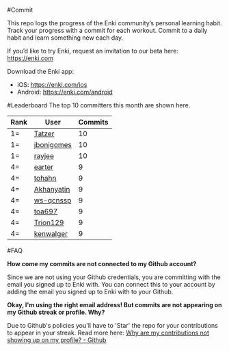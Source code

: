 #Commit

This repo logs the progress of the Enki community’s personal learning habit. Track your progress with a commit for each workout. Commit to a daily habit and learn something new each day.

If you’d like to try Enki, request an invitation to our beta here: https://enki.com

Download the Enki app: 
 - iOS: https://enki.com/ios
 - Android: https://enki.com/android

#Leaderboard
The top 10 committers this month are shown here.

| Rank | User | Commits |
|------|------|---------|
|1=|[Tatzer](https://github.com/Tatzer)|10|
|1=|[jbonigomes](https://github.com/jbonigomes)|10|
|1=|[rayjee](https://github.com/rayjee)|10|
|4=|[earter](https://github.com/earter)|9|
|4=|[tohahn](https://github.com/tohahn)|9|
|4=|[Akhanyatin](https://github.com/Akhanyatin)|9|
|4=|[ws-qcnssp](https://github.com/ws-qcnssp)|9|
|4=|[toa697](https://github.com/toa697)|9|
|4=|[Trion129](https://github.com/Trion129)|9|
|4=|[kenwalger](https://github.com/kenwalger)|9|

#FAQ

**How come my commits are not connected to my Github account?**

Since we are not using your Github credentials, you are committing with the email you signed up to Enki with. You can connect this to your account by adding the email you signed up to Enki with to your Github.

**Okay, I'm using the right email address! But commits are not appearing on my Github streak or profile. Why?**

Due to Github's policies you'll have to 'Star' the repo for your contributions to appear in your streak. Read more here: [Why are my contributions not showing up on my profile? - Github](https://help.github.com/articles/why-are-my-contributions-not-showing-up-on-my-profile/)
